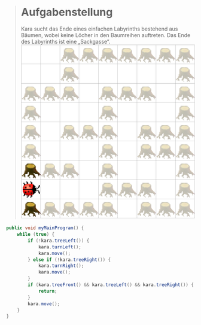 > # Aufgabenstellung
>
> Kara sucht das Ende eines einfachen Labyrinths bestehend aus Bäumen, wobei keine Löcher in den Baumreihen auftreten.
> Das Ende des Labyrinths ist eine „Sackgasse“.
> ![Aufgabe 7](./img/Aufgabe7.png)

```Java
public void myMainProgram() {
    while (true) {
        if (!kara.treeLeft()) {
            kara.turnLeft();
            kara.move();
        } else if (!kara.treeRight()) {
            kara.turnRight();
            kara.move();
        }
        if (kara.treeFront() && kara.treeLeft() && kara.treeRight()) {
            return;
        }
        kara.move();
    }
}
```

